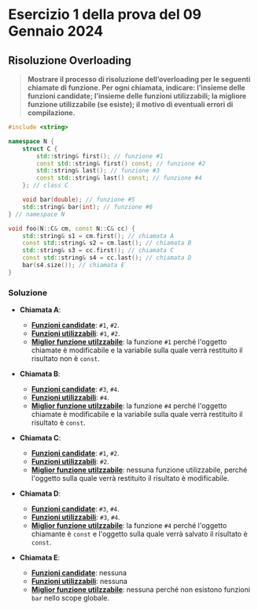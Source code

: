 # Esercizio 1 della prova del 09 Gennaio 2024

## Risoluzione Overloading

> **Mostrare il processo di risoluzione dell’overloading per le seguenti chiamate di funzione. Per ogni chiamata, indicare: l’insieme delle funzioni candidate; l’insieme delle funzioni utilizzabili; la migliore funzione utilizzabile (se esiste); il motivo di eventuali errori di compilazione.**

```cpp
#include <string>

namespace N {    
    struct C {
        std::string& first(); // funzione #1
        const std::string& first() const; // funzione #2
        std::string& last(); // funzione #3
        const std::string& last() const; // funzione #4
    }; // class C

    void bar(double); // funzione #5
    std::string& bar(int); // funzione #6
} // namespace N

void foo(N::C& cm, const N::C& cc) {
    std::string& s1 = cm.first(); // chiamata A
    const std::string& s2 = cm.last(); // chiamata B
    std::string& s3 = cc.first(); // chiamata C
    const std::string& s4 = cc.last(); // chiamata D
    bar(s4.size()); // chiamata E
}
```

### Soluzione

- **Chiamata A**:
    - <u>**Funzioni candidate**</u>: `#1`, `#2`.
    - <u>**Funzioni utilizzabili**</u>: `#1`, `#2`.
    - <u>**Miglior funzione utilzzabile**</u>: la funzione `#1` perché l'oggetto chiamate è modificabile e la variabile sulla quale verrà restituito il risultato non è `const`.

- **Chiamata B**:
    - <u>**Funzioni candidate**</u>: `#3`, `#4`.
    - <u>**Funzioni utilizzabili**</u>: `#4`.
    - <u>**Miglior funzione utilzzabile**</u>: la funzione `#4` perché l'oggetto chiamate è modificabile e la variabile sulla quale verrà restituito il risultato è `const`.

- **Chiamata C**:
    - <u>**Funzioni candidate**</u>: `#1`, `#2`.
    - <u>**Funzioni utilizzabili**</u>: `#2`.
    - <u>**Miglior funzione utilzzabile**</u>: nessuna funzione utilizzabile, perché l'oggetto sulla quale verrà restituito il risultato è modificabile.

- **Chiamata D**:
    - <u>**Funzioni candidate**</u>: `#3`, `#4`.
    - <u>**Funzioni utilizzabili**</u>: `#3`, `#4`.
    - <u>**Miglior funzione utilzzabile**</u>: la funzione `#4` perché l'oggetto chiamante è `const` e l'oggetto sulla quale verrà salvato il risultato è `const`.

- **Chiamata E**:
    - <u>**Funzioni candidate**</u>: nessuna
    - <u>**Funzioni utilizzabili**</u>: nessuna
    - <u>**Miglior funzione utilzzabile**</u>: nessuna perché non esistono funzioni `bar` nello scope globale.